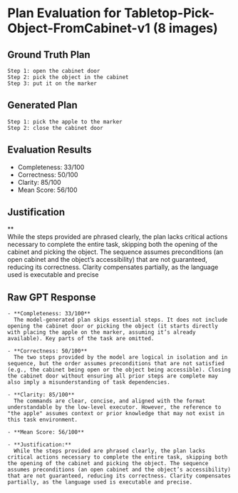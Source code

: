 # Plan Evaluation for Tabletop-Pick-Object-FromCabinet-v1 (8 images)

## Ground Truth Plan
```
Step 1: open the cabinet door 
Step 2: pick the object in the cabinet 
Step 3: put it on the marker
```

## Generated Plan
```
Step 1: pick the apple to the marker
Step 2: close the cabinet door
```

## Evaluation Results
- Completeness: 33/100
- Correctness: 50/100
- Clarity: 85/100
- Mean Score: 56/100

## Justification
**  
  While the steps provided are phrased clearly, the plan lacks critical actions necessary to complete the entire task, skipping both the opening of the cabinet and picking the object. The sequence assumes preconditions (an open cabinet and the object’s accessibility) that are not guaranteed, reducing its correctness. Clarity compensates partially, as the language used is executable and precise

## Raw GPT Response
```
- **Completeness: 33/100**  
  The model-generated plan skips essential steps. It does not include opening the cabinet door or picking the object (it starts directly with placing the apple on the marker, assuming it’s already available). Key parts of the task are omitted.

- **Correctness: 50/100**  
  The two steps provided by the model are logical in isolation and in sequence, but the order assumes preconditions that are not satisfied (e.g., the cabinet being open or the object being accessible). Closing the cabinet door without ensuring all prior steps are complete may also imply a misunderstanding of task dependencies.

- **Clarity: 85/100**  
  The commands are clear, concise, and aligned with the format understandable by the low-level executor. However, the reference to "the apple" assumes context or prior knowledge that may not exist in this task environment.

- **Mean Score: 56/100**

- **Justification:**  
  While the steps provided are phrased clearly, the plan lacks critical actions necessary to complete the entire task, skipping both the opening of the cabinet and picking the object. The sequence assumes preconditions (an open cabinet and the object’s accessibility) that are not guaranteed, reducing its correctness. Clarity compensates partially, as the language used is executable and precise.
```
